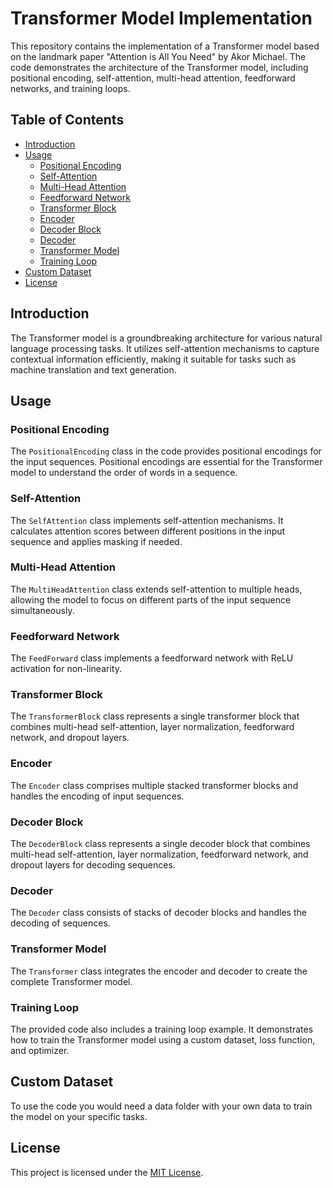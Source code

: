 # Transformer Model Implementation

This repository contains the implementation of a Transformer model based on the landmark paper "Attention is All You Need" by Akor Michael. The code demonstrates the architecture of the Transformer model, including positional encoding, self-attention, multi-head attention, feedforward networks, and training loops. 

## Table of Contents

- [Introduction](#introduction)
- [Usage](#usage)
  - [Positional Encoding](#positional-encoding)
  - [Self-Attention](#self-attention)
  - [Multi-Head Attention](#multi-head-attention)
  - [Feedforward Network](#feedforward-network)
  - [Transformer Block](#transformer-block)
  - [Encoder](#encoder)
  - [Decoder Block](#decoder-block)
  - [Decoder](#decoder)
  - [Transformer Model](#transformer-model)
  - [Training Loop](#training-loop)
- [Custom Dataset](#custom-dataset)
- [License](#license)

## Introduction

The Transformer model is a groundbreaking architecture for various natural language processing tasks. It utilizes self-attention mechanisms to capture contextual information efficiently, making it suitable for tasks such as machine translation and text generation.

## Usage

### Positional Encoding

The `PositionalEncoding` class in the code provides positional encodings for the input sequences. Positional encodings are essential for the Transformer model to understand the order of words in a sequence.

### Self-Attention

The `SelfAttention` class implements self-attention mechanisms. It calculates attention scores between different positions in the input sequence and applies masking if needed.

### Multi-Head Attention

The `MultiHeadAttention` class extends self-attention to multiple heads, allowing the model to focus on different parts of the input sequence simultaneously.

### Feedforward Network

The `FeedForward` class implements a feedforward network with ReLU activation for non-linearity.

### Transformer Block

The `TransformerBlock` class represents a single transformer block that combines multi-head self-attention, layer normalization, feedforward network, and dropout layers.

### Encoder

The `Encoder` class comprises multiple stacked transformer blocks and handles the encoding of input sequences.

### Decoder Block

The `DecoderBlock` class represents a single decoder block that combines multi-head self-attention, layer normalization, feedforward network, and dropout layers for decoding sequences.

### Decoder

The `Decoder` class consists of stacks of decoder blocks and handles the decoding of sequences.

### Transformer Model

The `Transformer` class integrates the encoder and decoder to create the complete Transformer model.

### Training Loop

The provided code also includes a training loop example. It demonstrates how to train the Transformer model using a custom dataset, loss function, and optimizer.

## Custom Dataset

To use the code you would need a data folder with your own data to train the model on your specific tasks.

## License

This project is licensed under the [MIT License](LICENSE).
